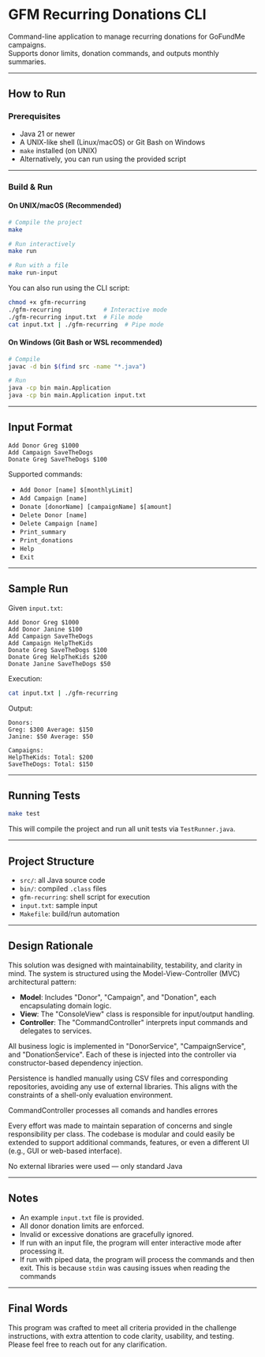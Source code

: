 # GFM Recurring Donations CLI

Command-line application to manage recurring donations for GoFundMe campaigns.  
Supports donor limits, donation commands, and outputs monthly summaries.

---

## How to Run

### Prerequisites

- Java 21 or newer
- A UNIX-like shell (Linux/macOS) or Git Bash on Windows
- `make` installed (on UNIX)
- Alternatively, you can run using the provided script

---

### Build & Run

#### On UNIX/macOS (Recommended)

```bash
# Compile the project
make

# Run interactively
make run

# Run with a file
make run-input
```

You can also run using the CLI script:

```bash
chmod +x gfm-recurring
./gfm-recurring            # Interactive mode
./gfm-recurring input.txt  # File mode
cat input.txt | ./gfm-recurring  # Pipe mode
```

#### On Windows (Git Bash or WSL recommended)

```bash
# Compile
javac -d bin $(find src -name "*.java")

# Run
java -cp bin main.Application
java -cp bin main.Application input.txt
```

---

## Input Format

```text
Add Donor Greg $1000
Add Campaign SaveTheDogs
Donate Greg SaveTheDogs $100
```

Supported commands:

- `Add Donor [name] $[monthlyLimit]`
- `Add Campaign [name]`
- `Donate [donorName] [campaignName] $[amount]`
- `Delete Donor [name]`
- `Delete Campaign [name]`
- `Print_summary`
- `Print_donations`
- `Help`
- `Exit`

---

## Sample Run

Given `input.txt`:

```text
Add Donor Greg $1000
Add Donor Janine $100
Add Campaign SaveTheDogs
Add Campaign HelpTheKids
Donate Greg SaveTheDogs $100
Donate Greg HelpTheKids $200
Donate Janine SaveTheDogs $50
```

Execution:

```bash
cat input.txt | ./gfm-recurring
```

Output:

```text
Donors:
Greg: $300 Average: $150
Janine: $50 Average: $50

Campaigns:
HelpTheKids: Total: $200
SaveTheDogs: Total: $150
```

---

## Running Tests

```bash
make test
```

This will compile the project and run all unit tests via `TestRunner.java`.

---

## Project Structure

- `src/`: all Java source code
- `bin/`: compiled `.class` files
- `gfm-recurring`: shell script for execution
- `input.txt`: sample input
- `Makefile`: build/run automation

---

## Design Rationale

This solution was designed with maintainability, testability, and clarity in mind. The system is structured using the Model-View-Controller (MVC) architectural pattern:

- **Model**: Includes "Donor", "Campaign", and "Donation", each encapsulating domain logic.
- **View**: The "ConsoleView" class is responsible for input/output handling.
- **Controller**: The "CommandController" interprets input commands and delegates to services.

All business logic is implemented in "DonorService", "CampaignService", and "DonationService". Each of these is injected into the controller via constructor-based dependency injection.

Persistence is handled manually using CSV files and corresponding repositories, avoiding any use of external libraries. This aligns with the constraints of a shell-only evaluation environment.

CommandController processes all comands and handles errores

Every effort was made to maintain separation of concerns and single responsibility per class. The codebase is modular and could easily be extended to support additional commands, features, or even a different UI (e.g., GUI or web-based interface).

No external libraries were used — only standard Java

---

## Notes

- An example `input.txt` file is provided.
- All donor donation limits are enforced.
- Invalid or excessive donations are gracefully ignored.
- If run with an input file, the program will enter interactive mode after processing it.
- If run with piped data, the program will process the commands and then exit. This is because `stdin` was causing issues when reading the commands

---

## Final Words

This program was crafted to meet all criteria provided in the challenge instructions, with extra attention to code clarity, usability, and testing.  
Please feel free to reach out for any clarification.
